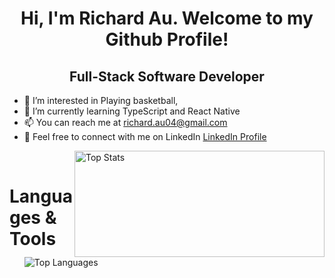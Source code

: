 <!---
au-richard/au-richard is a ✨ special ✨ repository because its `README.md` (this file) appears on your GitHub profile.
You can click the Preview link to take a look at your changes.
--->
<h1 align="center">Hi, I'm Richard Au. Welcome to my Github Profile!</h1>
<h2 align="center">Full-Stack Software Developer</h1>

- 👀 I’m interested in Playing basketball,
- 🌱 I’m currently learning TypeScript and React Native
- 📫 You can reach me at richard.au04@gmail.com
- 💼 Feel free to connect with me on LinkedIn [LinkedIn Profile](https://www.linkedin.com/in/aurichard4 "My LinkedIn Page")
  <!-- <a href="https://www.linkedin.com/in/aurichard4/">LinkedIn Profile</a> -->
    <!-- width="400" height="300" -->
    <p><img align="right" src="https://github-readme-stats.vercel.app/api?username=au-richard&show_icons=true&locale=en" width="400" height="170" alt="Top Stats"></p>
    <!-- <br />
    <br />
    <br /> -->
    <!-- <br />
    <br />
    <br /> -->
    <p><img align="left" src="https://github-readme-stats.vercel.app/api/top-langs?username=au-richard&show_icons=true&locale=en&layout=compact" alt="Top Languages" /></p>

<!-- [![Anurag's GitHub stats](https://github-readme-stats.vercel.app/api?username=anuraghazra)](https://github.com/anuraghazra/github-readme-stats) -->

<br />

# Languages & Tools
